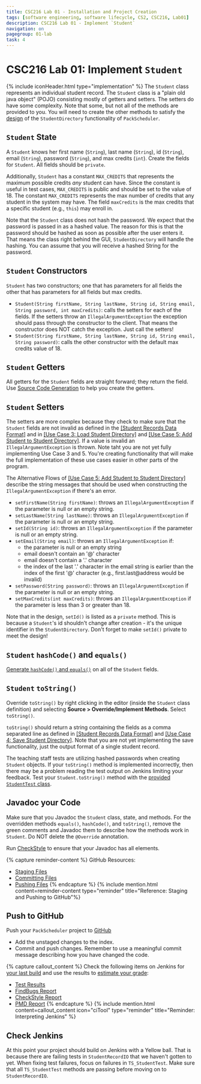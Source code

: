 ```yaml
---
title: CSC216 Lab 01 - Installation and Project Creation
tags: [software engineering, software lifecycle, CS2, CSC216, Lab01]
description: CSC216 Lab 01 - Implement `Student`
navigation: on
pagegroup: 01-lab
task: 4
---
```


# CSC216 Lab 01: Implement `Student`
{% include iconHeader.html type="implementation" %}
The `Student` class represents an individual student record.  The `Student` class is a "plain old java object" (POJO) consisting mostly of getters and setters.  The setters do have some complexity.  Note that some, but not all of the methods are provided to you.  You will need to create the other methods to satisfy the [design](01-lab-design) of the `StudentDirectory` functionality of `PackScheduler`.


## `Student` State
A `Student` knows her first name (`String`), last name (`String`), id (`String`), email (`String`), password (`String`), and max credits (`int`).  Create the fields for `Student`.  All fields should be `private`.

Additionally, `Student` has a constant `MAX_CREDITS` that represents the maximum possible credits *any* student can have.  Since the constant is useful in test cases, `MAX_CREDITS` is public and should be set to the value of 18.  The constant `MAX_CREDITS` represents the max number of credits that any student in the system may have.  The field `maxCredits` is the max credits that a specific student (e.g., `this`) may enroll in.

Note that the `Student` class does not hash the password.  We expect that the password is passed in as a hashed value.  The reason for this is that the password should be hashed as soon as possible after the user enters it.  That means the class right behind the GUI, `StudentDirectory` will handle the hashing.  You can assume that you will receive a hashed String for the password.


## `Student` Constructors
`Student` has two constructors; one that has parameters for all fields the other that has parameters for all fields but max credits.

  * `Student(String firstName, String lastName, String id, String email, String password, int maxCredits)`: calls the setters for each of the fields.  If the setters throw an `IllegalArgumentException` the exception should pass through the constructor to the client.  That means the constructor does NOT catch the exception.  Just call the setters!
  * `Student(String firstName, String lastName, String id, String email, String password)`: calls the other constructor with the default max credits value of 18.


## `Student` Getters
All getters for the `Student` fields are straight forward; they return the field.  Use [Source Code Generation](https://pages.github.ncsu.edu/engr-csc216/guided-projects/gp1/gp1-source-gen#generate-getters-and-setters) to help you create the getters.


## `Student` Setters
The setters are more complex because they check to make sure that the `Student` fields are not invalid as defined in the [[Student Records Data Format]](01-lab-requirements#student-records) and in [[Use Case 3: Load Student Directory]](01-lab-requirements#uc3) and [[Use Case 5: Add Student to Student Directory]](01-lab-requirements#uc5).  If a value is invalid an `IllegalArgumentException` is thrown.  Note taht you are not yet fully implementing Use Case 3 and 5.  You're creating functionality that will make the full implementation of these use cases easier in other parts of the program.

The Alternative Flows of [[Use Case 5: Add Student to Student Directory]](01-lab-requirements#uc5) describe the string messages that should be used when constructing the `IllegalArgumentException` if there's an error.

  * `setFirstName(String firstName)`: throws an `IllegalArgumentException` if the parameter is null or an empty string.
  * `setLastName(String lastName)`: throws an `IllegalArgumentException` if the parameter is null or an empty string.
  * `setId(String id)`: throws an `IllegalArgumentException` if the parameter is null or an empty string.
  * `setEmail(String email)`: throws an `IllegalArgumentException` if:
     * the parameter is null or an empty string
     * email doesn't contain an '@' character
     * email doesn't contain a '.' character
     * the index of the last '.' character in the email string is earlier than the index of the first '@' character (e.g., first.last@address would be invalid)
  * `setPassword(String password)`: throws an `IllegalArgumentException` if the parameter is null or an empty string.
  * `setMaxCredits(int maxCredits)`: throws an `IllegalArgumentException` if the parameter is less than 3 or greater than 18.
  
Note that in the design, `setId()` is listed as a `private` method.  This is because a `Student`'s id shouldn't change after creation - it's the unique identifier in the `StudentDirectory`.  Don't forget to make `setId()` private to meet the design!


## `Student` `hashCode()` and `equals()`
[Generate `hashCode()` and `equals()`](https://pages.github.ncsu.edu/engr-csc216/guided-projects/gp1/gp1-source-gen#generate-equals-and-hashcode) on all of the `Student` fields.


## `Student` `toString()`
Override `toString()` by right clicking in the editor (inside the `Student` class definition) and selecting **Source > Override/Implement Methods**.  Select `toString()`.  

`toString()` should return a string containing the fields as a comma separated line as defined in [[Student Records Data Format]](01-lab-requirements#student-records) and [[Use Case 4: Save Student Directory]](01-lab-requirements#uc5).  Note that you are not yet implementing the save functionality, just the output format of a single student record.

The teaching staff tests are utilizing hashed passwords when creating `Student` objects.  If your `toString()` method is implemented incorrectly, then there may be a problem reading the test output on Jenkins limiting your feedback.  Test your `Student.toString()` method with the [provided `StudentTest` class](files/StudentTest.java).


## Javadoc your Code
Make sure that you Javadoc the `Student` class, state, and methods.  For the overridden methods `equals()`, `hashCode()`, and `toString()`, remove the green comments and Javadoc them to describe how the methods work in `Student`.  Do NOT delete the `@Override` annotation.

Run [CheckStyle](https://pages.github.ncsu.edu/engr-csc216/guided-projects/gp1/gp1-static-analysis#checkstyle) to ensure that your Javadoc has all elements.

{% capture reminder-content %} 
GitHub Resources:

  * [Staging Files](https://pages.github.ncsu.edu/engr-csc-software-development/practices-tools/git/git-staging)
  * [Committing Files](https://pages.github.ncsu.edu/engr-csc-software-development/practices-tools/git/git-commit)
  * [Pushing Files](https://pages.github.ncsu.edu/engr-csc-software-development/practices-tools/git/git-push)
{% endcapture %} {% include mention.html content=reminder-content type="reminder" title="Reference: Staging and Pushing to GitHub"%}
## Push to GitHub
Push your `PackScheduler` project to [GitHub](https://github.ncsu.edu)

  * Add the unstaged changes to the index.
  * Commit and push changes.  Remember to use a meaningful commit message describing how you have changed the code.  


{% capture callout_content %}
Check the following items on Jenkins for [your last build](https://pages.github.ncsu.edu/engr-csc-software-development/practices-tools/jenkins/#build-summary-page) and use the results to [estimate your grade](https://pages.github.ncsu.edu/engr-csc-software-development/practices-tools/jenkins/#grade-estimation-example):

  * [Test Results](https://pages.github.ncsu.edu/engr-csc-software-development/practices-tools/jenkins/#test-results)
  * [FindBugs Report](https://pages.github.ncsu.edu/engr-csc-software-development/practices-tools/jenkins/#findbugs-report)
  * [CheckStyle Report](https://pages.github.ncsu.edu/engr-csc-software-development/practices-tools/jenkins/#checkstyle-report)
  * [PMD Report](https://pages.github.ncsu.edu/engr-csc-software-development/practices-tools/jenkins/#pmd-report)
{% endcapture %}
{% include mention.html content=callout_content icon="ciTool" type="reminder" title="Reminder: Interpreting Jenkins" %}
## Check Jenkins
At this point your project should build on Jenkins with a Yellow ball.  That is because there are failing tests in `StudentRecordIO` that we haven't gotten to yet.  When fixing test failures, focus on failures in `TS_StudentTest`.  Make sure that all `TS_StudentTest` methods are passing before moving on to `StudentRecordIO`.




